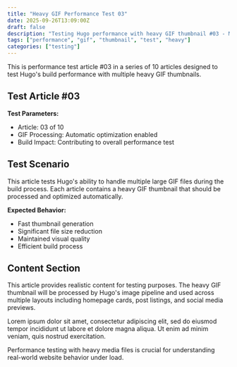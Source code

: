 ```yaml
---
title: "Heavy GIF Performance Test 03"
date: 2025-09-26T13:09:00Z
draft: false
description: "Testing Hugo performance with heavy GIF thumbnail #03 - Multi-MB file test"
tags: ["performance", "gif", "thumbnail", "test", "heavy"]
categories: ["testing"]
---
```


This is performance test article #03 in a series of 10 articles designed to test Hugo's build performance with multiple heavy GIF thumbnails.

## Test Article #03

**Test Parameters:**
- Article: 03 of 10  
- GIF Processing: Automatic optimization enabled
- Build Impact: Contributing to overall performance test

## Test Scenario

This article tests Hugo's ability to handle multiple large GIF files during the build process. Each article contains a heavy GIF thumbnail that should be processed and optimized automatically.

**Expected Behavior:**
- Fast thumbnail generation
- Significant file size reduction  
- Maintained visual quality
- Efficient build process

## Content Section

This article provides realistic content for testing purposes. The heavy GIF thumbnail will be processed by Hugo's image pipeline and used across multiple layouts including homepage cards, post listings, and social media previews.

Lorem ipsum dolor sit amet, consectetur adipiscing elit, sed do eiusmod tempor incididunt ut labore et dolore magna aliqua. Ut enim ad minim veniam, quis nostrud exercitation.

Performance testing with heavy media files is crucial for understanding real-world website behavior under load.
